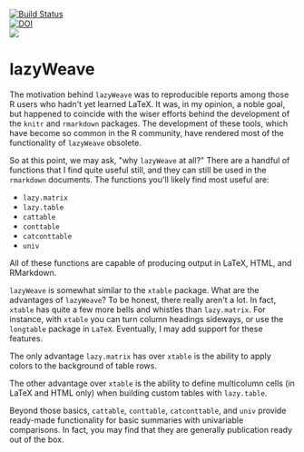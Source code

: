 [![Build Status](https://travis-ci.org/nutterb/lazyWeave.png?branch=master)](https://travis-ci.org/nutterb/lazyWeave)  
[![DOI](https://zenodo.org/badge/6246/nutterb/lazyWeave.png)](http://dx.doi.org/10.5281/zenodo.12618)  
![](http://cranlogs.r-pkg.org/badges/lazyWeave)

lazyWeave
=====================

The motivation behind `lazyWeave` was to reproducible reports among those R users who hadn't yet learned LaTeX.  It was, in my opinion, a noble goal, but happened to coincide with the wiser efforts behind the development of the `knitr` and `rmarkdown` packages.  The development of these tools, which have become so common in the R community, have rendered most of the functionality of `lazyWeave` obsolete.

So at this point, we may ask, "why `lazyWeave` at all?"  There are a handful of functions that I find quite useful still, and they can still be used in the `rmarkdown` documents.  The functions you'll likely find most useful are:

* `lazy.matrix` 
* `lazy.table`
* `cattable`
* `conttable`
* `catconttable`
* `univ`

All of these functions are capable of producing output in LaTeX, HTML, and RMarkdown.

`lazyWeave` is somewhat similar to the `xtable` package.  What are the advantages of `lazyWeave`?  To be honest, there really aren't a lot. In fact, `xtable` has quite a few more bells and whistles than `lazy.matrix`.  For instance, with `xtable` you can turn column headings sideways, or use the `longtable` package in `LaTeX`.  Eventually, I may add support for these features.

The only advantage `lazy.matrix` has over `xtable` is the ability to apply colors to the background of table rows.

The other advantage over `xtable` is the ability to define multicolumn cells (in LaTeX and HTML only) when building custom tables with `lazy.table`.

Beyond those basics, `cattable`, `conttable`, `catconttable`, and `univ` provide ready-made functionality for basic summaries with univariable comparisons.  In fact, you may find that they are generally publication ready out of the box.
